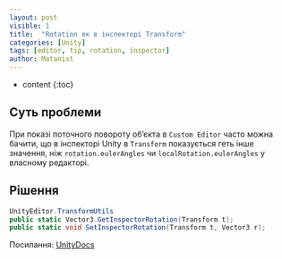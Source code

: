 ```yaml
---
layout: post
visible: 1
title:  "Rotation як в інспекторі Transform"
categories: [Unity]
tags: [editor, tip, rotation, inspector]
author: Matanist
---
```


* content
{:toc}

## Суть проблеми
При показі поточного повороту об’єкта в ```Custom Editor``` часто можна бачити, що в інспекторі Unity в ```Transform``` показується геть інше значення, ніж ```rotation.eulerAngles``` чи ```localRotation.eulerAngles``` у власному редакторі.

## Рішення
```c#
UnityEditor.TransformUtils
public static Vector3 GetInspectorRotation(Transform t);
public static void SetInspectorRotation(Transform t, Vector3 r);
```





Посилання:
[UnityDocs](https://docs.unity3d.com/ScriptReference/TransformUtils.html)


